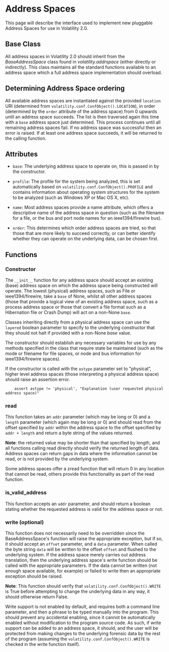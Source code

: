 # Address Spaces #

This page will describe the interface used to implement new pluggable Address Spaces for use in Volatility 2.0.

## Base Class ##

All address spaces in Volatility 2.0 should inherit from the _BaseAddressSpace_ class found in _volatility.addrspace_ (either directly or indirectly).  This class maintains all the standard functions available to an address space which a full address space implementation should overload.

## Determining Address Space ordering ##

All available address spaces are instantiated against the provided `location` URI (determined from `volatility.conf.ConfObject().LOCATION`), in order (determined by the `order` attribute of the address space) from 0 upwards until an address space succeeds.  The list is then traversed again this time with a `base` address space just determined.  This process continues until all remaining address spaces fail.  If no address space was successful then an error is raised.  If at least one address space succeeds, it will be returned to the calling function.

## Attributes ##

  * `base`: The underlying address space to operate on, this is passed in by the constructor.

  * `profile`: The profile for the system being analyzed, this is set automatically based on `volatility.conf.ConfObject().PROFILE` and contains information about operating system structures for the system to be analyzed (such as Windows XP or Mac OS X, etc).

  * `name`: Most address spaces provide a name attribute, which offers a descriptive name of the address space in question (such as the filename for a file, or the bus and port node names for an ieee1394/firewire bus).

  * `order`: This determines which order address spaces are tried, so that those that are more likely to succeed correctly, or can better identify whether they can operate on the underlying data, can be chosen first.

## Functions ##

### Constructor ###

The `__init__` function for any address space should accept an existing (base) address space on which the address space being constructed will operate.  The lowest (physical) address spaces, such as File or ieee1394/firewire, take a `base` of None, whilst all other address spaces (those that provide a logical view of an existing address space, such as a process address space or those that convert a file format such as a Hibernation file or Crash Dump) will act on a non-None `base`.

Classes inheriting directly from a physical address space can use the `layered` boolean parameter to specify to the underlying constructor that they should not halt if provided with a non-None _base_ value.

The constructor should establish any necessary variables for use by any methods specified in the class that require state be maintained (such as the mode or filename for file spaces, or node and bus information for ieee1394/firewire spaces).

If the constructor is called with the `astype` parameter set to "physical", higher level address spaces (those interpreting a physical address space) should raise an assertion error.

```
    assert astype != 'physical', "Explanation (user requested physical address space)"
```

### read ###

This function takes an `addr` parameter (which may be long or 0) and a `length` parameter (which again may be long or 0) and should read from the offset specified by `addr` within the address space to the offset specified by `addr + length` and return a byte string of the values returned.

**Note**: the returned value may be shorter than that specified by length, and all functions calling read directly should verify the returned length of data.  Address spaces can return gaps in data where the information cannot be read, or is not provided by the underlying system.

Some address spaces offer a zread function that will return 0 in any location that cannot be read, others provide this functionality as part of the read function.

### is\_valid\_address ###

This function accepts an `addr` parameter, and should return a boolean stating whether the requested address is valid for the address space or not.

### write (optional) ###

This function does not necessarily need to be overridden since the BaseAddressSpace's function will raise the appropriate exception, but if so, it should accept an `offset` parameter, and a `data` parameter.  When called the byte string `data` will be written to the offset `offset` and flushed to the underlying system.  If the address space merely carries out address translation, then the underlying address space's write function should be called with the appropriate parameters.  If the data cannot be written (not enough space available, for example) or failed to write then an appropriate exception should be raised.

**Note**: This function should verify that `volatility.conf.ConfObject().WRITE` is True before attempting to change the underlying data in any way, it should otherwise return False.

Write support is not enabled by default, and requires both a command line parameter, and then a phrase to be typed manually into the program.  This should prevent any accidental enabling, since it cannot be automatically enabled without modification to the program source code.  As such, if write support can be added to an address space, it should, and the user will be protected from making changes to the underlying forensic data by the rest of the program (assuming the `volatility.conf.ConfObject().WRITE` is checked in the write function itself).